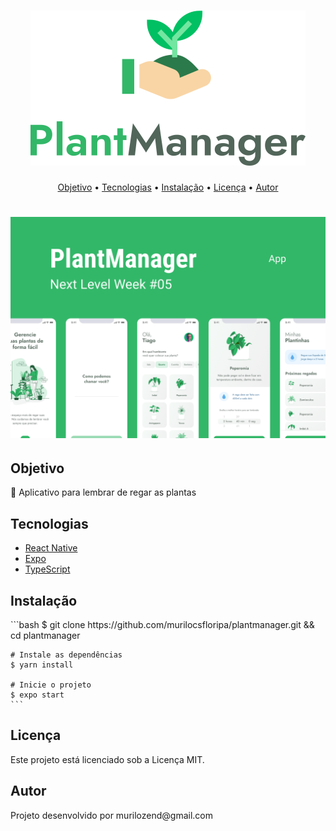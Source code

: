 
<h1 align="center">
  <img alt="Plantmanager" title="#Plantmanager" src="./assets/logo.svg" />
</h1>



<p align="center">
 <a href="#objetivo">Objetivo</a> •
 <a href="#tecnologias">Tecnologias</a> • 
 <a href="#instalação">Instalação</a> • 
 <a href="#licenc-a">Licença</a> • 
 <a href="#autor">Autor</a>
</p>

<h1 align="center">
  <img alt="Plantmanager" title="#Plantmanager" src="./assets/plantmanager-preview.png" />
</h1>

<h2>Objetivo<a name="objetivo"></a></h2>
<p align="left">🚀 Aplicativo para lembrar de regar as plantas</p>
 
<h2>Tecnologias<a name="tecnologias"></a></h2>
</h4>
 <ul>
    <li> 
        <a href="https://reactivenative.dev/" rel="nofollow">
            <font style="vertical-align: inherit;">
                <font style="vertical-align: inherit;">React Native</font>
            </font>
        </a>
    </li>
    <li>
        <a href="https://expo.io/" rel="nofollow">
            <font style="vertical-align: inherit;">
                <font style="vertical-align: inherit;">Expo</font>
            </font>
        </a>
    </li>
    <li>
        <a href="https://www.typescritplang.org/" rel="nofollow">
            <font style="vertical-align: inherit;">
                <font style="vertical-align: inherit;">TypeScript</font>
            </font>
        </a>
    </li>
</ul>
<h2>Instalação<a name="instalação"></a></h2>
    ```bash
    $ git clone https://github.com/murilocsfloripa/plantmanager.git && cd plantmanager
    
    # Instale as dependências
    $ yarn install
    
    # Inicie o projeto
    $ expo start
    ```

</p>
<h2>Licença<a name="licenc-a"></a></h2>
<p align="left">Este projeto está licenciado sob a Licença MIT.</p>

<h2>Autor<a name="autor"></a></h2>
<p align="left">Projeto desenvolvido por murilozend@gmail.com</p>
